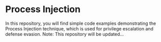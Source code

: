 # Process Injection
In this repository, you will find simple code examples demonstrating the Process Injection technique, which is used for privilege escalation and defense evasion.
Note: This repository will be updated...
